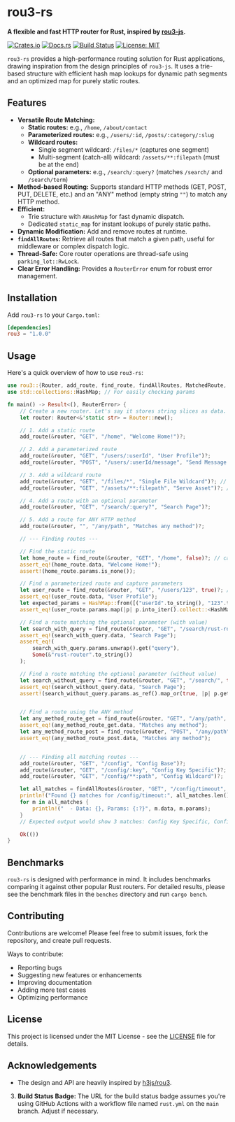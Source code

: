 # rou3-rs

**A flexible and fast HTTP router for Rust, inspired by [rou3-js](https://github.com/h3js/rou3).**

[![Crates.io](https://img.shields.io/crates/v/rou3.svg)](https://crates.io/crates/rou3)
[![Docs.rs](https://docs.rs/rou3/badge.svg)](https://docs.rs/rou3)
[![Build Status](https://img.shields.io/github/actions/workflow/status/MuntasirSZN/rou3-rs/build.yml?branch=main)](https://github.com/MuntasirSZN/rou3-rs/actions)
[![License: MIT](https://img.shields.io/badge/License-MIT-yellow.svg)](https://opensource.org/licenses/MIT)

`rou3-rs` provides a high-performance routing solution for Rust applications, drawing inspiration from the design principles of `rou3-js`. It uses a trie-based structure with efficient hash map lookups for dynamic path segments and an optimized map for purely static routes.

## Features

- **Versatile Route Matching:**
  - **Static routes:** e.g., `/home`, `/about/contact`
  - **Parameterized routes:** e.g., `/users/:id`, `/posts/:category/:slug`
  - **Wildcard routes:**
    - Single segment wildcard: `/files/*` (captures one segment)
    - Multi-segment (catch-all) wildcard: `/assets/**:filepath` (must be at the end)
  - **Optional parameters:** e.g., `/search/:query?` (matches `/search/` and `/search/term`)
- **Method-based Routing:** Supports standard HTTP methods (GET, POST, PUT, DELETE, etc.) and an "ANY" method (empty string `""`) to match any HTTP method.
- **Efficient:**
  - Trie structure with `AHashMap` for fast dynamic dispatch.
  - Dedicated `static_map` for instant lookups of purely static paths.
- **Dynamic Modification:** Add and remove routes at runtime.
- **`findAllRoutes`:** Retrieve all routes that match a given path, useful for middleware or complex dispatch logic.
- **Thread-Safe:** Core router operations are thread-safe using `parking_lot::RwLock`.
- **Clear Error Handling:** Provides a `RouterError` enum for robust error management.

## Installation

Add `rou3-rs` to your `Cargo.toml`:

```toml
[dependencies]
rou3 = "1.0.0"
```

## Usage

Here's a quick overview of how to use `rou3-rs`:

```rust
use rou3::{Router, add_route, find_route, findAllRoutes, MatchedRoute, RouterError};
use std::collections::HashMap; // For easily checking params

fn main() -> Result<(), RouterError> {
    // Create a new router. Let's say it stores string slices as data.
    let router: Router<&'static str> = Router::new();

    // 1. Add a static route
    add_route(&router, "GET", "/home", "Welcome Home!")?;

    // 2. Add a parameterized route
    add_route(&router, "GET", "/users/:userId", "User Profile")?;
    add_route(&router, "POST", "/users/:userId/message", "Send Message to User")?;

    // 3. Add a wildcard route
    add_route(&router, "GET", "/files/*", "Single File Wildcard")?; // Matches /files/report.pdf
    add_route(&router, "GET", "/assets/**:filepath", "Serve Asset")?; // Matches /assets/css/style.css

    // 4. Add a route with an optional parameter
    add_route(&router, "GET", "/search/:query?", "Search Page")?;

    // 5. Add a route for ANY HTTP method
    add_route(&router, "", "/any/path", "Matches any method")?;

    // --- Finding routes ---

    // Find the static route
    let home_route = find_route(&router, "GET", "/home", false)?; // capture_params = false
    assert_eq!(home_route.data, "Welcome Home!");
    assert!(home_route.params.is_none());

    // Find a parameterized route and capture parameters
    let user_route = find_route(&router, "GET", "/users/123", true)?; // capture_params = true
    assert_eq!(user_route.data, "User Profile");
    let expected_params = HashMap::from([("userId".to_string(), "123".to_string())]);
    assert_eq!(user_route.params.map(|p| p.into_iter().collect::<HashMap<_,_>>()), Some(expected_params));

    // Find a route matching the optional parameter (with value)
    let search_with_query = find_route(&router, "GET", "/search/rust-router", true)?;
    assert_eq!(search_with_query.data, "Search Page");
    assert_eq!(
        search_with_query.params.unwrap().get("query"),
        Some(&"rust-router".to_string())
    );

    // Find a route matching the optional parameter (without value)
    let search_without_query = find_route(&router, "GET", "/search/", true)?; // or /search
    assert_eq!(search_without_query.data, "Search Page");
    assert!(search_without_query.params.as_ref().map_or(true, |p| p.get("query").is_none() && p.is_empty()));


    // Find a route using the ANY method
    let any_method_route_get = find_route(&router, "GET", "/any/path", false)?;
    assert_eq!(any_method_route_get.data, "Matches any method");
    let any_method_route_post = find_route(&router, "POST", "/any/path", false)?;
    assert_eq!(any_method_route_post.data, "Matches any method");


    // --- Finding all matching routes ---
    add_route(&router, "GET", "/config", "Config Base")?;
    add_route(&router, "GET", "/config/:key", "Config Key Specific")?;
    add_route(&router, "GET", "/config/**:path", "Config Wildcard")?;

    let all_matches = findAllRoutes(&router, "GET", "/config/timeout", true);
    println!("Found {} matches for /config/timeout:", all_matches.len());
    for m in all_matches {
        println!("  - Data: {}, Params: {:?}", m.data, m.params);
    }
    // Expected output would show 3 matches: Config Key Specific, Config Wildcard, and potentially a root wildcard if one was added.

    Ok(())
}
```

## Benchmarks

`rou3-rs` is designed with performance in mind. It includes benchmarks comparing it against other popular Rust routers. For detailed results, please see the benchmark files in the `benches` directory and run `cargo bench`.

## Contributing

Contributions are welcome! Please feel free to submit issues, fork the repository, and create pull requests.

Ways to contribute:

- Reporting bugs
- Suggesting new features or enhancements
- Improving documentation
- Adding more test cases
- Optimizing performance

## License

This project is licensed under the MIT License - see the [LICENSE](LICENSE) file for details.

## Acknowledgements

- The design and API are heavily inspired by [h3js/rou3](https://github.com/h3js/rou3).

3. **Build Status Badge:** The URL for the build status badge assumes you're using GitHub Actions with a workflow file named `rust.yml` on the `main` branch. Adjust if necessary.
